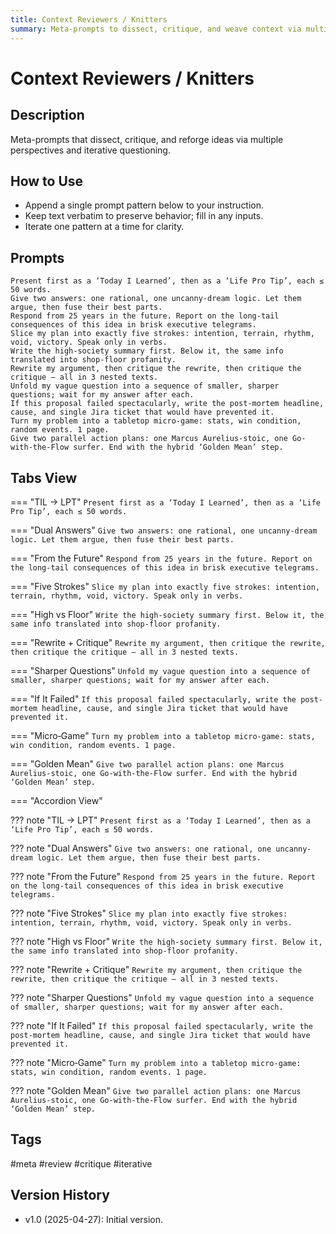 ```yaml
---
title: Context Reviewers / Knitters
summary: Meta-prompts to dissect, critique, and weave context via multiple lenses and iterative questioning.
---
```


# Context Reviewers / Knitters

## Description
Meta-prompts that dissect, critique, and reforge ideas via multiple perspectives and iterative questioning.

## How to Use
- Append a single prompt pattern below to your instruction.
- Keep text verbatim to preserve behavior; fill in any inputs.
- Iterate one pattern at a time for clarity.

## Prompts

```
Present first as a ‘Today I Learned’, then as a ‘Life Pro Tip’, each ≤ 50 words.  
Give two answers: one rational, one uncanny-dream logic. Let them argue, then fuse their best parts.  
Respond from 25 years in the future. Report on the long-tail consequences of this idea in brisk executive telegrams.  
Slice my plan into exactly five strokes: intention, terrain, rhythm, void, victory. Speak only in verbs.  
Write the high-society summary first. Below it, the same info translated into shop-floor profanity.  
Rewrite my argument, then critique the rewrite, then critique the critique — all in 3 nested texts.  
Unfold my vague question into a sequence of smaller, sharper questions; wait for my answer after each.  
If this proposal failed spectacularly, write the post-mortem headline, cause, and single Jira ticket that would have prevented it.  
Turn my problem into a tabletop micro-game: stats, win condition, random events. 1 page.  
Give two parallel action plans: one Marcus Aurelius-stoic, one Go-with-the-Flow surfer. End with the hybrid ‘Golden Mean’ step.
```

## Tabs View

=== "TIL → LPT"
    ```
    Present first as a ‘Today I Learned’, then as a ‘Life Pro Tip’, each ≤ 50 words.  
    ```

=== "Dual Answers"
    ```
    Give two answers: one rational, one uncanny-dream logic. Let them argue, then fuse their best parts.  
    ```

=== "From the Future"
    ```
    Respond from 25 years in the future. Report on the long-tail consequences of this idea in brisk executive telegrams.  
    ```

=== "Five Strokes"
    ```
    Slice my plan into exactly five strokes: intention, terrain, rhythm, void, victory. Speak only in verbs.  
    ```

=== "High vs Floor"
    ```
    Write the high-society summary first. Below it, the same info translated into shop-floor profanity.  
    ```

=== "Rewrite + Critique"
    ```
    Rewrite my argument, then critique the rewrite, then critique the critique — all in 3 nested texts.  
    ```

=== "Sharper Questions"
    ```
    Unfold my vague question into a sequence of smaller, sharper questions; wait for my answer after each.  
    ```

=== "If It Failed"
    ```
    If this proposal failed spectacularly, write the post-mortem headline, cause, and single Jira ticket that would have prevented it.  
    ```

=== "Micro‑Game"
    ```
    Turn my problem into a tabletop micro-game: stats, win condition, random events. 1 page.  
    ```

=== "Golden Mean"
    ```
    Give two parallel action plans: one Marcus Aurelius-stoic, one Go-with-the-Flow surfer. End with the hybrid ‘Golden Mean’ step.
    ```

=== "Accordion View"

??? note "TIL → LPT"
    ```
    Present first as a ‘Today I Learned’, then as a ‘Life Pro Tip’, each ≤ 50 words.  
    ```

??? note "Dual Answers"
    ```
    Give two answers: one rational, one uncanny-dream logic. Let them argue, then fuse their best parts.  
    ```

??? note "From the Future"
    ```
    Respond from 25 years in the future. Report on the long-tail consequences of this idea in brisk executive telegrams.  
    ```

??? note "Five Strokes"
    ```
    Slice my plan into exactly five strokes: intention, terrain, rhythm, void, victory. Speak only in verbs.  
    ```

??? note "High vs Floor"
    ```
    Write the high-society summary first. Below it, the same info translated into shop-floor profanity.  
    ```

??? note "Rewrite + Critique"
    ```
    Rewrite my argument, then critique the rewrite, then critique the critique — all in 3 nested texts.  
    ```

??? note "Sharper Questions"
    ```
    Unfold my vague question into a sequence of smaller, sharper questions; wait for my answer after each.  
    ```

??? note "If It Failed"
    ```
    If this proposal failed spectacularly, write the post-mortem headline, cause, and single Jira ticket that would have prevented it.  
    ```

??? note "Micro‑Game"
    ```
    Turn my problem into a tabletop micro-game: stats, win condition, random events. 1 page.  
    ```

??? note "Golden Mean"
    ```
    Give two parallel action plans: one Marcus Aurelius-stoic, one Go-with-the-Flow surfer. End with the hybrid ‘Golden Mean’ step.
    ```

## Tags
#meta #review #critique #iterative

## Version History
- v1.0 (2025-04-27): Initial version.
